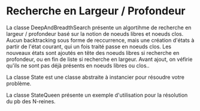 # Recherche en Largeur / Profondeur

La classe DeepAndBreadthSearch présente un algortihme de recherche en largeur / profondeur basé sur la notion de noeuds libres et noeuds clos.
Aucun backtracking sous forme de reccurrence, mais une création d'états à partir de l'état courant, qui un fois traité passe en noeuds clos.
Les nouveaux états sont ajoutés en tête des noeuds libres si recherche en profondeur, ou en fin de liste si recherche en largeur.
Avant ajout, on véfirie qu'ils ne sont pas déjà présents en noeuds libres ou clos..

La classe State est une classe abstraite à instancier pour résoudre votre problème.

La classe StateQueen présente un exemple d'utilisation pour la résolution du pb des N-reines.

